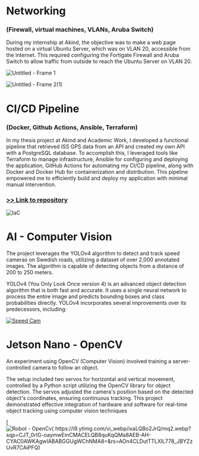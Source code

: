 # Networking
### (Firewall, virtual machines, VLANs, Aruba Switch) 

During my internship at Akind, the objective was to make a web page hosted on a virtual Ubuntu Server, which was on VLAN 20, accessible from the internet. This required configuring the Fortigate Firewall and Aruba Switch to allow traffic from outside to reach the Ubuntu Server on VLAN 20.

![Untitled - Frame 1](https://github.com/aCybernomad/Projekt/assets/148804486/dbe487b1-c4d8-4141-b673-e939009680dd)

![Untitled - Frame 2(1)](https://github.com/aCybernomad/Projekt/assets/148804486/7d86e762-42ba-4ca2-bb52-2d52b9cb4080)



# CI/CD Pipeline 
### (Docker, Github Actions, Ansible, Terraform) 

In my thesis project at Akind and Academic Work, I developed a functional pipeline that retrieved ISS GPS data from an API and created my own API with a PostgreSQL database. To accomplish this, I leveraged tools like Terraform to manage infrastructure, Ansible for configuring and deploying the application, GitHub Actions for automating my CI/CD pipeline, along with Docker and Docker Hub for containerization and distribution. This pipeline empowered me to efficiently build and deploy my application with minimal manual intervention.

### [>> Link to repository](https://github.com/aCybernomad/akind-cicd)

![IaC](https://github.com/aCybernomad/Projekt/assets/148804486/1f5e8914-168d-4e38-8f8b-da7dd6563d9e)



# AI - Computer Vision
The project leverages the YOLOv4 algorithm to detect and track speed cameras on Swedish roads, utilizing a dataset of over 2,000 annotated images. The algorithm is capable of detecting objects from a distance of 200 to 250 meters.

YOLOv4 (You Only Look Once version 4) is an advanced object detection algorithm that is both fast and accurate. It uses a single neural network to process the entire image and predicts bounding boxes and class probabilities directly. YOLOv4 incorporates several improvements over its predecessors, including:

[![Speed Cam](https://i9.ytimg.com/vi_webp/s2JpXa-B5aQ/mqdefault.webp?v=60454f69&sqp=CMDr0bIG&rs=AOn4CLA5xxsIYwTyjVz59gkHi_SOhTMdPA)](https://www.youtube.com/watch?v=s2JpXa-B5aQ)

# Jetson Nano - OpenCV

An experiment using OpenCV (Computer Vision) involved training a server-controlled camera to follow an object. 

The setup included two servos for horizontal and vertical movement, controlled by a Python script utilizing the OpenCV library for object detection. The servos adjusted the camera's position based on the detected object's coordinates, ensuring continuous tracking. This project demonstrated effective integration of hardware and software for real-time object tracking using computer vision techniques​ 

[![Robot - OpenCv(
https://i9.ytimg.com/vi_webp/ixaLQBo2JrQ/mq2.webp?sqp=CJT_0rIG-oaymwEmCMACELQB8quKqQMa8AEB-AH-CYAC0AWKAgwIABABGGUgWChNMA8=&rs=AOn4CLDutTTLXlL778_JBYZzUvR7CAiPFQ)](
https://youtu.be/ixaLQBo2JrQ)

